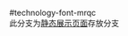 #technology-font-mrqc  
此分支为<a href="https://murongqiaochu.github.io/technology-font-mrqc/">静态展示页面</a>存放分支
